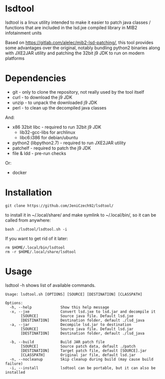 # lsdtool

lsdtool is a linux utility intended to make it easier to patch java classes / functions that are included in the lsd.jxe compiled library in MIB2 infotainment units

Based on https://gitlab.com/alelec/mib2-lsd-patching/, this tool provides some advantages over the original, notably bundling python2 binaries along with JXE2JAR utility and patching the 32bit j9 JDK to run on modern platforms


# Dependencies

* git - only to clone the repository, not really used by the tool itself
* curl - to download the j9 JDK
* unzip - to unpack the downloaded j9 JDK
* perl - to clean up the decompiled java classes

And:
* x86 32bit libc - required to run 32bit j9 JDK
  * lib32-gcc-libs for archlinux
  * libc6:i386 for debian/ubuntu
* python2 (libpython2.7) - required to run JXE2JAR utility
* patchelf - required to patch the j9 JDK
* file & ldd - pre-run checks

Or:
* docker


# Installation

```
git clone https://github.com/JeniCzech92/lsdtool/
```
to install it in ~/.local/share/ and make symlink to ~/.local/bin/, so it can be called from anywhere:

```
bash ./lsdtool/lsdtool.sh -i
```

If you want to get rid of it later:
```
rm $HOME/.local/bin/lsdtool
rm -r $HOME/.local/share/lsdtool
```


# Usage

lsdtool -h shows list of available commands.

```
Usage: lsdtool.sh [OPTIONS] [SOURCE] [DESTINATION] [CLASSPATH]

Options:
  -h, --help             Show this help message
  -x, --jxe              Convert lsd.jxe to lsd.jar and decompile it
       [SOURCE]          Source java file. Default lsd.jxe
       [DESTINATION]     Destination folder, default ./lsd_java
  -a, --jar              Decompile lsd.jar to destination
       [SOURCE]          Source java file. Default lsd.jar
       [DESTINATION]     Destination folder, default ./lsd_java

  -b, --build            Build JAR patch file
       [SOURCE]          Source patch data, default ./patch
       [DESTINATION]     Target patch file, default [SOURCE].jar
       [CLASSPATH]       Original jar file, default lsd.jar
  -n, --nocleanup        Skip cleanup during build (may cause build failure)
  -i, --install          lsdtool can be portable, but it can also be installed
```
